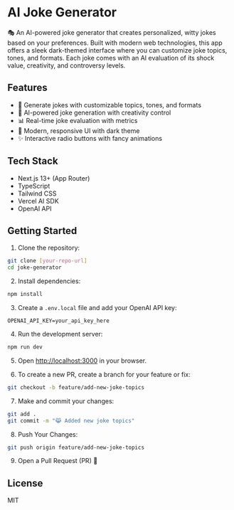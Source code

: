 # AI Joke Generator

🎭 An AI-powered joke generator that creates personalized, witty jokes based on your preferences. Built with modern web technologies, this app offers a sleek dark-themed interface where you can customize joke topics, tones, and formats. Each joke comes with an AI evaluation of its shock value, creativity, and controversy levels.

## Features

- 🎯 Generate jokes with customizable topics, tones, and formats
- 🧠 AI-powered joke generation with creativity control
- 📊 Real-time joke evaluation with metrics
- 🌙 Modern, responsive UI with dark theme
- ✨ Interactive radio buttons with fancy animations

## Tech Stack

- Next.js 13+ (App Router)
- TypeScript
- Tailwind CSS
- Vercel AI SDK
- OpenAI API

## Getting Started

1. Clone the repository:
```bash
git clone [your-repo-url]
cd joke-generator
```

2. Install dependencies:
```bash
npm install
```

3. Create a `.env.local` file and add your OpenAI API key:
```
OPENAI_API_KEY=your_api_key_here
```

4. Run the development server:
```bash
npm run dev
```

5. Open [http://localhost:3000](http://localhost:3000) in your browser.

6. To create a new PR, create a branch for your feature or fix:
```bash
git checkout -b feature/add-new-joke-topics
```

7. Make and commit your changes:
```bash
git add .
git commit -m "😹 Added new joke topics"
```

8. Push Your Changes:
```bash
git push origin feature/add-new-joke-topics
```

9. Open a Pull Request (PR) 🎉


## License

MIT

